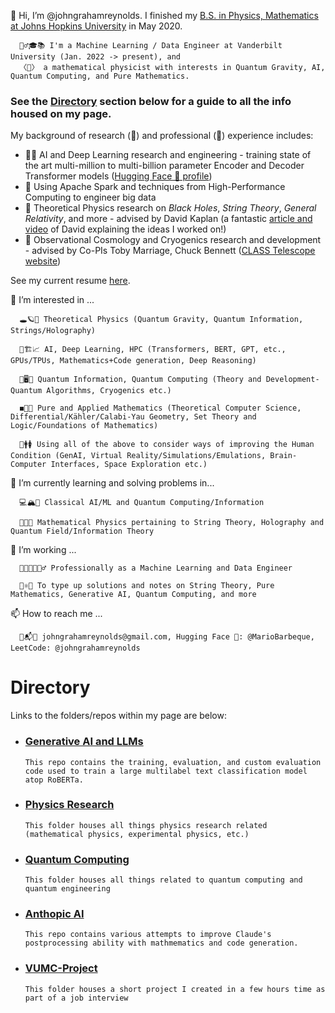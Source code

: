 👋 Hi, I’m @johngrahamreynolds. I finished my <ins>B.S. in Physics, Mathematics at Johns Hopkins University</ins> in May 2020. 

      👱‍♂️🎓📚 I'm a Machine Learning / Data Engineer at Vanderbilt University (Jan. 2022 -> present), and
      〈🌌〉 a mathematical physicist with interests in Quantum Gravity, AI, Quantum Computing, and Pure Mathematics.

### See the <ins>Directory</ins> section below for a guide to all the info housed on my page.

My background of research (📖) and professional (🔩) experience includes:

- 🔩📖 AI and Deep Learning research and engineering - training state of the art multi-million to multi-billion parameter Encoder and Decoder Transformer models ([Hugging Face 🤗 profile](https://huggingface.co/MarioBarbeque))
- 🔩 Using Apache Spark and techniques from High-Performance Computing to engineer big data
- 📖 Theoretical Physics research on *Black Holes*, *String Theory*, *General Relativity*, and more - advised by David Kaplan (a fantastic [article and video](https://www.quantamagazine.org/wormhole-entanglement-and-the-firewall-paradox-20150424/) of David explaining the ideas I worked on!)
- 📖 Observational Cosmology and Cryogenics research and development - advised by Co-PIs Toby Marriage, Chuck Bennett ([CLASS Telescope website](https://sites.krieger.jhu.edu/class/))

See my current resume [here](https://github.com/johngrahamreynolds).
      
👀 I’m interested in ... 

      🕳🪐🔮 Theoretical Physics (Quantum Gravity, Quantum Information, Strings/Holography)

      🤖🏗📈 AI, Deep Learning, HPC (Transformers, BERT, GPT, etc., GPUs/TPUs, Mathematics+Code generation, Deep Reasoning)
      
      🔬🖥🤏 Quantum Information, Quantum Computing (Theory and Development- Quantum Algorithms, Cryogenics etc.)

      ◼️🧮➗ Pure and Applied Mathematics (Theoretical Computer Science, Differential/Kähler/Calabi-Yau Geometry, Set Theory and Logic/Foundations of Mathematics)
      
      🧪🚹🚺 Using all of the above to consider ways of improving the Human Condition (GenAI, Virtual Reality/Simulations/Emulations, Brain-Computer Interfaces, Space Exploration etc.)
      
🌱 I’m currently learning and solving problems in...

      💻🏔🧠 Classical AI/ML and Quantum Computing/Information
     
      👾🚀🔀 Mathematical Physics pertaining to String Theory, Holography and Quantum Field/Information Theory
     
🏧 I’m working ...

      👨‍💻👨‍🔬👷‍♂️ Professionally as a Machine Learning and Data Engineer
      
      🧵⚛️📓 To type up solutions and notes on String Theory, Pure Mathematics, Generative AI, Quantum Computing, and more

📫 How to reach me ...
      
      📩📬📧 johngrahamreynolds@gmail.com, Hugging Face 🤗: @MarioBarbeque, LeetCode: @johngrahamreynolds

# Directory

Links to the folders/repos within my page are below: 

- ### [Generative AI and LLMs](https://github.com/johngrahamreynolds/RoBERTa-base-DReiFT)
      This repo contains the training, evaluation, and custom evaluation code used to train a large multilabel text classification model atop RoBERTa.

- ### [Physics Research](https://github.com/johngrahamreynolds/Physics)
      This folder houses all things physics research related (mathematical physics, experimental physics, etc.)

- ### [Quantum Computing](https://github.com/johngrahamreynolds/QuantumComputing)
      This folder houses all things related to quantum computing and quantum engineering

- ### [Anthopic AI](https://github.com/johngrahamreynolds/Anthropic)
      This repo contains various attempts to improve Claude's postprocessing ability with mathmematics and code generation.

- ### [VUMC-Project](https://github.com/johngrahamreynolds/VUMC-Project)
      This folder houses a short project I created in a few hours time as part of a job interview

